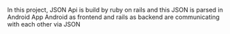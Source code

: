 In this project, JSON Api is build by ruby on rails and this JSON is parsed in Android App
Android as frontend and rails as backend are communicating with each other via JSON
